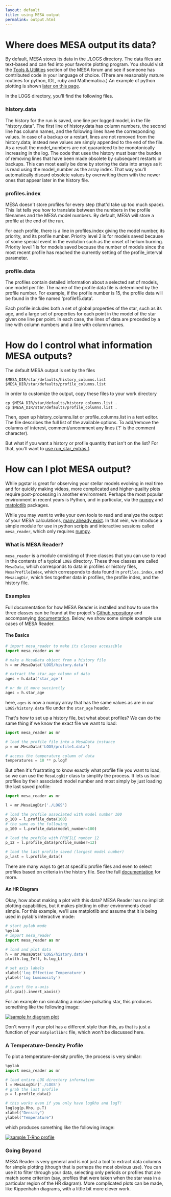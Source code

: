 ```yaml
---
layout: default
title: using MESA output
permalink: output.html
---
```

# Where does MESA output its data?

By default, MESA stores its data in the ./LOGS directory.  The data
files are text-based and can fed into your favorite plotting program.
You should visit the [Tools & Utilities][Tools] section of the MESA
forum and see if someone has contributed code in your language of
choice.  (There are reasonably mature routines for python, IDL, ruby
and Mathematica.)  An example of python plotting is
shown [later on this page](#python).

[Tools]:http://mesastar.org/tools-utilities

In the LOGS directory, you'll find the following files.

### history.data

The history for the run is saved, one line per logged model, in the
file "history.data". The first line of history.data has column
numbers, the second line has column names, and the following lines
have the corresponding values.  In case of a backup or a restart,
lines are not removed from the history.data; instead new values are
simply appended to the end of the file.  As a result the
model\_numbers are not guaranteed to be monotonically increasing in
the log.  The code that uses the history must bear the burden of
removing lines that have been made obsolete by subsequent restarts or
backups.  This can most easily be done by storing the data into arrays
as it is read using the model_number as the array index.  That way
you'll automatically discard obsolete values by overwriting them with
the newer ones that appear later in the history file.

### profiles.index

MESA doesn't store profiles for every step (that'd take up too much
space).  This list tells you how to translate between the numbers in
the profile filenames and the MESA model numbers.  By default, MESA
will store a profile at the end of the run.

For each profile, there is a line in profiles.index giving the model
number, its priority, and its profile number.  Priority level 2 is for
models saved because of some special event in the evolution such as
the onset of helium burning.  Priority level 1 is for models saved
because the number of models since the most recent profile has reached
the currently setting of the profile_interval parameter.

### profile<n>.data

The profiles contain detailed information about a selected set of
models, one model per file. The name of the profile data file is
determined by the profile number.  For example, if the profile number
is 15, the profile data will be found in the file named
'profile15.data'.

Each profile includes both a set of global properties of the star,
such as its age, and a large set of properties for each point in the
model of the star given one line per point.  In each case, the lines
of data are preceded by a line with column numbers and a line with
column names.

# How do I control what information MESA outputs?

The default MESA output is set by the files

    $MESA_DIR/star/defaults/history_columns.list
    $MESA_DIR/star/defaults/profile_columns.list

In order to customize the output, copy these files to your work
directory

    cp $MESA_DIR/star/defaults/history_columns.list .
    cp $MESA_DIR/star/defaults/profile_columns.list .

Then, open up history\_columns.list or profile\_columns.list in a text
editor.  The file describes the full list of the available options.
To add/remove the columns of interest, comment/uncomment any lines
('!' is the comment character).

But what if you want a history or profile quantity that isn't on the
list?  For that, you'll want to
[use run\_star\_extras.f](run_star_extras.html).

<a id="python"></a>
# How can I plot MESA output?

While pgstar is great for observing your stellar models evolving in real time
and for quickly making videos, more complicated and higher-quality plots require
post-processing in another environment. Perhaps the most popular environment
in recent years is Python, and in particular, via the 
[numpy](http://www.numpy.org) and [matplotlib](http://matplotlib.org) packages.

While you may want to write your own tools to read and analyze the output of
your MESA calculations, 
[many already exist](http://www.mesastar.org/tools-utilities). In that vein, we
introduce a simple module for use in python scripts and interactive sessions
called `mesa_reader`, which only requires [numpy](http://www.numpy.org).

### What is MESA Reader?
`mesa_reader` is a module consisting of three classes that you can use to read
in the contents of a typical `LOGS` directory. These three classes are called
`MesaData`, which corresponds to data in profiles or history files, 
`MesaProfileIndex`, which corresponds to data found in `profiles.index`, and
`MesaLogDir`, which ties together data in profiles, the profile index, and the
history file.

### Examples

Full documentation for how MESA Reader is installed and how to use the three
classes can be found at the project's 
[Github repository](https://github.com/wmwolf/py_mesa_reader) and accompanying
[documentation](https://wmwolf.github.io/py_mesa_reader). Below, we show some
simple example use cases of MESA Reader.

#### The Basics
```python    
# import mesa_reader to make its classes accessible
import mesa_reader as mr

# make a MesaData object from a history file
h = mr.MesaData('LOGS/history.data')

# extract the star_age column of data
ages = h.data('star_age')

# or do it more succinctly
ages = h.star_age
```

here, `ages` is now a numpy array that has the same values as are in our 
`LOGS/history.data` file under the `star_age` header.

That's how to set up a history file, but what about profiles? We can do 
the same thing if we know the exact file we want to load:

```python
import mesa_reader as mr

# load the profile file into a MesaData instance
p = mr.MesaData('LOGS/profile1.data')

# access the temperature column of data
temperatures = 10 ** p.logT
```

But often it's frustrating to know exactly what profile file you want to load,
so we can use the `MesaLogDir` class to simplify the process. It lets us load
profiles by their associated model number and most simply by just loading the
last saved profile:

```python
import mesa_reader as mr

l = mr.MesaLogDir('./LOGS')

# load the profile associated with model number 100
p_100 = l.profile_data(100)
# the same as the following
p_100 = l.profile_data(model_number=100)

# load the profile with PROFILE number 12
p_12 = l.profile_data(profile_number=12)

# load the last profile saved (largest model number)
p_last = l.profile_data()
```

There are many ways to get at specific profile files and even to select profiles
based on criteria in the history file. See the full
[documentation](https://wmwolf.github.io/py_mesa_reader) for more.

#### An HR Diagram
Okay, how about making a plot with this data? MESA Reader has no implicit
plotting capabilities, but it makes plotting in other environments dead simple.
For this example, we'll use matplotlib and assume that it is being used in
pylab's interactive mode:

```python
# start pylab mode
%pylab
# import mesa_reader
import mesa_reader as mr

# load and plot data
h = mr.MesaData('LOGS/history.data')
plot(h.log_Teff, h.log_L)

# set axis labels
xlabel('log Effective Temperature')
ylabel('log Luminosity')

# invert the x-axis
plt.gca().invert_xaxis()
```

For an example run simulating a massive pulsating star, this produces something
like the following image:

[![sample hr diagram plot][hr-png]][hr-pdf]

[hr-png]:/assets/images/hr_sample.png
[hr-pdf]:/assets/images/hr_sample.pdf

Don't worry if your plot has a different style than this, as that is just a 
function of your `matplotlibrc` file, which won't be discussed here.

### A Temperature-Density Profile
To plot a temperature-density profile, the process is very similar:

```python
%pylab
import mesa_reader as mr

# load entire LOG directory information
l = MesaLogDir('./LOGS')
# grab the last profile
p = l.profile_data()

# this works even if you only have logRho and logT!
loglog(p.Rho, p.T)
xlabel("Density")
ylabel("Temperature")
```

which produces something like the following image:

[![sample T-Rho profile][trho-png]][trho-pdf]

[trho-png]:/assets/images/TRho_sample.png
[trho-pdf]:/assets/images/TRho_sample.pdf

### Going Beyond
MESA Reader is very general and is not just a tool to extract data columns for
simple plotting (though that is perhaps the most obvious use). You can use it to
filter through your data, selecting only periods or profiles that are match
some criterion (say, profiles that were taken when the star was in a particular
region of the HR diagram). More complicated plots can be made, like Kippenhahn
diagrams, with a little bit more clever work. 
